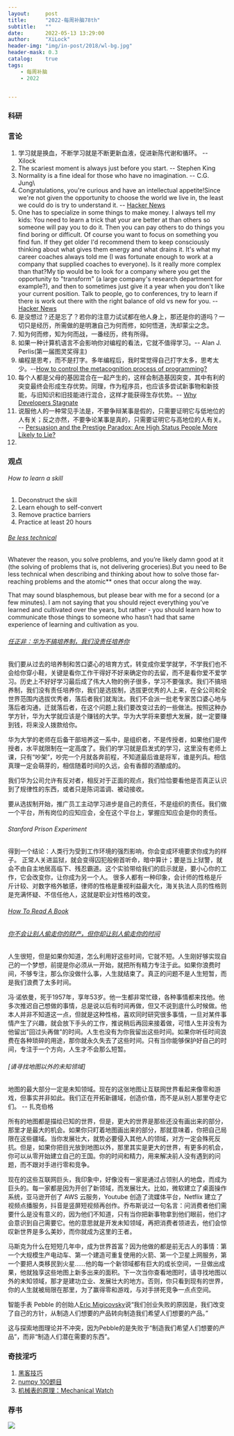 ```yaml
---
layout:     post
title:      "2022-每周补脑78th"
subtitle:   ""
date:       2022-05-13 13:29:00
author:     "XiLock"
header-img: "img/in-post/2018/wl-bg.jpg"
header-mask: 0.3
catalog:    true
tags:
    - 每周补脑
    - 2022


---
```


### 科研

### 言论
1. 学习就是换血，不断学习就是不断更新血液，促进新陈代谢和循环。 -- Xilock
1. The scariest moment is always just before you start. -- Stephen King
1. Normality is a fine ideal for those who have no imagination. -- C.G. Jung\
1. Congratulations, you're curious and have an intellectual appetite!Since we're not given the opportunity to choose the world we live in, the least we could do is try to understand it. -- [Hacker News](https://news.ycombinator.com/item?id=30928948)
1. One has to specialize in some things to make money. I always tell my kids: You need to learn a trick that your are better at than others so someone will pay you to do it. Then you can pay others to do things you find boring or difficult. Of course you want to focus on something you find fun. If they get older I'd recommend them to keep consciously thinking about what gives them energy and what drains it. It's what my career coaches always told me (I was fortunate enough to work at a company that supplied coaches to everyone). Is it really more complex than that?My tip would be to look for a company where you get the opportunity to "transform" (a large company's research department for example?), and then to sometimes just give it a year when you don't like your current position. Talk to people, go to conferences, try to learn if there is work out there with the right balance of old vs new for you. -- [Hacker News](https://news.ycombinator.com/item?id=30929422)
1. 是没想过？还是忘了？若你的注意力试试都在他人身上，那还是你的道吗？一切只是经历，所需做的是明澈自己为何而修，如何悟道，洗却蒙尘之念。
1. 知为何而修，知为何而战，一番经历，终有所得。
1. 如果一种计算机语言不会影响你对编程的看法，它就不值得学习。-- Alan J. Perlis(第一届图灵奖得主)
1. 编程是思考，而不是打字。多年编程后，我时常觉得自己打字太多，思考太少。--[How to control the metacognition process of programming?](https://lambdaisland.com/blog/2022-02-17-the-fg-command)
1. 每个人都是父母的基因混合在一起产生的，这样会制造基因突变，其中有利的突变最终会形成生存优势。同理，作为程序员，也应该多尝试新事物和新技能，与旧知识和旧技能进行混合，这样才能获得生存优势。-- [Why Developers Stagnate](https://blog.devgenius.io/why-developers-stagnate-77d9bfc5c91e)
1. 说服他人的一种常见手法是，不要争辩某事是假的，只需要证明它与低地位的人有关；反之亦然，不要争论某事是真的，只需要证明它与高地位的人有关。 -- [Persuasion and the Prestige Paradox: Are High Status People More Likely to Lie?](https://quillette.com/2021/04/03/persuasion-and-the-prestige-paradox-are-high-status-people-more-likely-to-lie/)
1. 


### 观点
###### How to learn a skill
1. Deconstruct the skill
1. Learn ehough to self-convert
1. Remove practice barriers
1. Practice at least 20 hours

###### [Be less technical](https://www.sequential.dev/posts/be-less-technical/)
Whatever the reason, you solve problems, and you’re likely damn good at it (the solving of problems that is, not delivering groceries).But you need to Be less technical when describing and thinking about how to solve those far-reaching problems and the atomic** ones that occur along the way.

That may sound blasphemous, but please bear with me for a second (or a few minutes). I am not saying that you should reject everything you’ve learned and cultivated over the years, but rather - you should learn how to communicate those things to someone who hasn’t had that same experience of learning and cultivation as you.

###### [任正非：华为不搞培养制，我们没责任培养你](https://finance.sina.com.cn/jjxw/2022-04-03/doc-imcwiwss9772070.shtml)
我们要从过去的培养制和苦口婆心的培育方式，转变成你爱学就学，不学我们也不会给你穿小鞋，关键是看你工作干得好不好来确定你的去留，而不是看你爱不爱学习。历史上不好好学习最后成了伟大人物的例子很多，学习不要强求。我们不搞培养制，我们没有责任培养你，我们是选拔制，选拔更优秀的人上来，在全公司和全世界范围内选拔优秀者，落后者我们就淘汰。我们不会派一批老专家苦口婆心地与落后者沟通，迁就落后者，在这个问题上我们要改变过去的一些做法。按照这种办学方针，华为大学就应该是个赚钱的大学。华为大学将来要想大发展，就一定要赚到钱，将来没人拨款给你。

华为大学的老师在后备干部培养这一系中，是组织者，不是传授者，如果他们是传授者，水平就限制在一定高度了。我们的学习就是启发式的学习，这里没有老师上课，只有“吵架”，吵完一个月就各奔前程，不知道最后谁是将军，谁是列兵。相信真理一定会萌芽的，相信随着时间的久远，会有香醇的酒酿成的。

我们华为公司允许有反对者，相反对于正面的观点，我们恰恰要看他是否真正认识到了规律性的东西，或者只是陈词滥调、被动接收。

要从选拔制开始，推广员工主动学习进步是自己的责任，不是组织的责任。我们做一个平台，所有岗位的应知应会，全在这个平台上，掌握应知应会是你的责任。

###### Stanford Prison Experiment
得到一个结论：人类行为受到工作环境的强烈影响，你会变成环境要求你成为的样子。 正常人关进监狱，就会变得囚犯般俯首听命，暗中算计；要是当上狱警，就会不由自主地居高临下、残忍霸道。这个实验带给我们的启示就是，要小心你的工作，它会改变你，让你成为另一个人。 很多人都有一种印象，会计师的性格是斤斤计较、对数字格外敏感，律师的性格是重视利益最大化，海关执法人员的性格则是充满怀疑、不信任他人，这就是职业对性格的改变。

###### [How To Read A Book](https://dkb.io/post/how-to-read-a-book)

###### [你不会让别人偷走你的财产，但你却让别人偷走你的时间](https://news.ycombinator.com/item?id=31887681)
人生很短，但是如果你知道，怎么利用好这些时间，它就不短。人生刚好够实现自己的一个梦想，前提是你必须从一开始，就把所有精力专注于此。如果你浪费时间，不够专注，那么你没做什么事，人生就结束了。真正的问题不是人生短暂，而是我们浪费了太多时间。

冯·诺依曼，死于1957年，享年53岁。他一生都非常忙碌，各种事情都来找他。他多次推迟自己想做的事情，总是说以后有时间再做，但又不说到底什么时候做。他本人并非不知道这一点，但就是这种性格，喜欢同时研究很多事情，一旦对某件事情产生了兴趣，就会放下手头的工作，推说稍后再回来接着做，可惜人生并没有为他留出"回过头再做"的时间。人生也没有为你我留出这些时间。如果你听任时间浪费在各种琐碎的用途，那你就永久失去了这些时间。只有当你能够保护好自己的时间，专注于一个方向，人生才不会那么短暂。

###### [请寻找地图以外的未知领域]
地图的最大部分一定是未知领域。现在的这张地图让互联网世界看起来像零和游戏，但事实并非如此。我们正在开拓新疆域，创造价值，而不是从别人那里夺走它们。 -- 扎克伯格

所有的地图都是描绘已知的世界，但是，更大的世界是那些还没有画出来的部分，那里才是最大的机会。如果你只盯着地图画出来的部分，那就意味着，你把自己局限在这些疆域。当你发展壮大，就势必要侵入其他人的领域，对方一定会殊死反抗。但是，如果你把目光放到地图以外，那里其实是更大的世界，有更多的机会，你可以从零开始建立自己的王国。你的时间和精力，用来解决前人没有遇到的问题，而不跟对手进行零和竞争。

现在的这些互联网巨头，我印象中，好像没有一家是通过占领别人的地盘，而成为巨头的。每一家都是因为开创了新领域，而发展壮大。比如，微软建立了桌面操作系统，亚马逊开创了 AWS 云服务，Youtube 创造了流媒体平台，Netflix 建立了视频点播服务，抖音是竖屏短视频再创作。乔布斯说过一句名言：问消费者他们需要什么是没有意义的，因为他们不知道，只有当你把新事物拿到他们眼前，他们才会意识到自己需要它。他的意思就是开发未知领域，再把消费者领进去，他们会惊叹新世界是多么美妙，而你就成为这里的王者。

马斯克为什么在短短几年中，成为世界首富？因为他做的都是前无古人的事情：第一个大规模生产电动车、第一个建造可重复使用的火箭、第一个卫星上网服务，第一个要把人类移民到火星......他的每一个新领域都有巨大的成长空间，一旦做出成果，他就独享这些地图上新多出来的面积。下一次当你查看地图时，请寻找地图以外的未知领域，那才是建功立业、发展壮大的地方。否则，你只看到现有的世界，你的人生就被局限在那里，为了赢得零和游戏，与对手拼死竞争一点点空间。

智能手表 Pebble 的创始人[Eric Migicovsky](https://medium.com/@ericmigi/why-pebble-failed-d7be937c6232)说“我们创业失败的原因是，我们改变了自己的方针，从制造人们想要的产品转向制造我们希望人们想要的产品。”

这与探索地图理论并不冲突，因为Pebble的是失败于“制造我们希望人们想要的产品”，而非“制造人们潜在需要的东西”。

### 奇技淫巧
1. [黑客技巧](https://book.hacktricks.xyz/welcome/readme)
1. [numpy 100题目](https://github.com/rougier/numpy-100)
1. [机械表的原理：Mechanical Watch](https://ciechanow.ski/mechanical-watch/)

### 荐书



![](/img/wc-tail.GIF)
